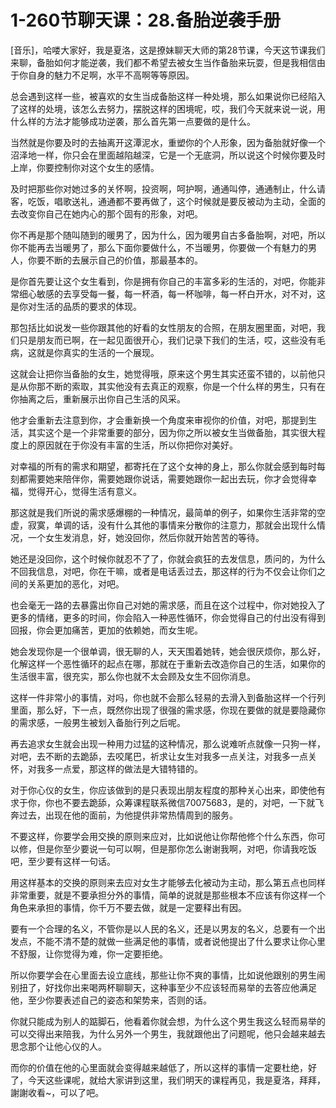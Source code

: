 # 1-260节聊天课：28.备胎逆袭手册

[音乐]，哈喽大家好，我是夏洛，这是撩妹聊天大师的第28节课，今天这节课我们来聊，备胎如何才能逆袭，我们都不希望去被女生当作备胎来玩耍，但是我相信由于你自身的魅力不足啊，水平不高啊等等原因。

总会遇到这样一些，被喜欢的女生当成备胎这样一种处境，那么如果说你已经陷入了这样的处境，该怎么去努力，摆脱这样的困境呢，哎，我们今天就来说一说，用什么样的方法才能够成功逆袭，那么首先第一点要做的是什么。

当然就是你要及时的去抽离开这潭泥水，重塑你的个人形象，因为备胎就好像一个沼泽地一样，你只会在里面越陷越深，它是一个无底洞，所以说这个时候你要及时上岸，你要控制你对这个女生的感情。

及时把那些你对她过多的关怀啊，投资啊，呵护啊，通通叫停，通通制止，什么请客，吃饭，唱歌送礼，通通都不要再做了，这个时候就是要反被动为主动，全面的去改变你自己在她内心的那个固有的形象，对吧。

你不再是那个随叫随到的暖男了，因为什么，因为暖男自古多备胎啊，对吧，所以你不能再去当暖男了，那么下面你要做什么，不当暖男，你要做一个有魅力的男人，你要不断的去展示自己的价值，那最基本的。

是你首先要让这个女生看到，你是拥有你自己的丰富多彩的生活的，对吧，你能非常细心敏感的去享受每一餐，每一杯酒，每一杯咖啡，每一杯白开水，对不对，这是你对生活的品质的要求的体现。

那包括比如说发一些你跟其他的好看的女性朋友的合照，在朋友圈里面，对吧，我们只是朋友而已啊，在一起见面很开心，我们记录下我们的生活，哎，这些没有毛病，这就是你真实的生活的一个展现。

这就会让把你当备胎的女生，她觉得哦，原来这个男生其实还蛮不错的，以前他只是从你那不断的索取，其实他没有去真正的观察，你是一个什么样的男生，只有在你抽离之后，重新展示出你自己生活的风采。

他才会重新去注意到你，才会重新换一个角度来审视你的价值，对吧，那提到生活，其实这个是一个非常重要的部分，因为你之所以被女生当做备胎，其实很大程度上的原因就在于你没有丰富的生活，所以你把你对美好。

对幸福的所有的需求和期望，都寄托在了这个女神的身上，那么你就会感到每时每刻都需要她来陪伴你，需要她跟你说话，需要她跟你一起出去玩，你才会觉得幸福，觉得开心，觉得生活有意义。

那这就是我们所说的需求感爆棚的一种情况，最简单的例子，如果你生活非常的空虚，寂寞，单调的话，没有什么其他的事情来分散你的注意力，那就会出现什么情况，一个女生发消息，好，她没回你，然后你就开始苦苦的等待。

她还是没回你，这个时候你就忍不了了，你就会疯狂的去发信息，质问的，为什么不回我信息，对吧，你在干嘛，或者是电话丢过去，那这样的行为不仅会让你们之间的关系更加的恶化，对吧。

也会毫无一路的去暴露出你自己对她的需求感，而且在这个过程中，你对她投入了更多的情绪，更多的时间，你会陷入一种恶性循环，你会觉得自己的付出没有得到回报，你会更加痛苦，更加的依赖她，而女生呢。

她会发现你是一个很单调，很无聊的人，天天围着她转，她会很厌烦你，那么好，化解这样一个恶性循环的起点在哪，那就在于重新去改造你自己的生活，如果你的生活很丰富，很充实，那么你也就不太会顾及女生不回你消息。

这样一件非常小的事情，对吗，你也就不会那么轻易的去滑入到备胎这样一个行列里面，那么好，下一点，既然你出现了很强的需求感，你现在要做的就是要隐藏你的需求感，一般男生被划入备胎行列之后呢。

再去追求女生就会出现一种用力过猛的这种情况，那么说难听点就像一只狗一样，对吧，去不断的去跪舔，去咬尾巴，祈求让女生对我多一点关注，对我多一点关怀，对我多一点爱，那这样的做法是大错特错的。

对于你心仪的女生，你应该做到的是只表现出朋友程度的那种关心出来，即使他有求于你，你也不要去跪舔，众筹课程联系微信70075683，是的，对吧，一下就飞奔过去，出现在他的面前，为他提供非常热情周到的服务。

不要这样，你要学会用交换的原则来应对，比如说他让你帮他修个什么东西，你可以修，但是你至少要说一句可以啊，但是那你怎么谢谢我啊，对吧，你请我吃饭吧，至少要有这样一句话。

用这样基本的交换的原则来去应对女生才能够去化被动为主动，那么第五点也同样非常重要，就是不要承担分外的事情，简单的说就是那些根本不应该有你这样一个角色来承担的事情，你千万不要去做，就是一定要释出有因。

要有一个合理的名义，不管你是以人民的名义，还是以男友的名义，总要有一个出发点，不能不清不楚的就做一些满足他的事情，或者说他提出了什么要求让你心里不舒服，让你觉得为难，你一定要拒绝。

所以你要学会在心里面去设立底线，那些让你不爽的事情，比如说他跟别的男生闹别扭了，好找你出来喝两杯聊聊天，这种事至少不应该轻而易举的去答应他满足他，至少你要表述自己的姿态和架势来，否则的话。

你就只能成为别人的踮脚石，他看着你就会想，为什么这个男生我这么轻而易举的可以交得出来陪我，为什么另外一个男生，我就跟他出了问题呢，他只会越来越去思念那个让他心仪的人。

而你的价值在他的心里面就会变得越来越低了，所以这样的事情一定要杜绝，好了，今天这些课呢，就给大家讲到这里，我们明天的课程再见，我是夏洛，拜拜，謝謝收看~，可以了吧。

